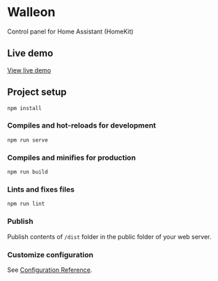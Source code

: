 # Walleon
Control panel for Home Assistant (HomeKit)

## Live demo
[View live demo](https://lejtzen.github.io/walleon/)

## Project setup
```
npm install
```

### Compiles and hot-reloads for development
```
npm run serve
```

### Compiles and minifies for production
```
npm run build
```

### Lints and fixes files
```
npm run lint
```

### Publish
Publish contents of `/dist` folder in the public folder of your web server.

### Customize configuration
See [Configuration Reference](https://cli.vuejs.org/config/).
